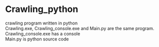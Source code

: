# Crawling_python
crawling program written in python <br>
Crawling.exe, Crawling_console.exe and Main.py are the same program. <br>
Crawling_console.exe has a console <br>
Main.py is python source code
